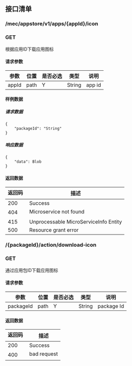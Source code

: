 ## 接口清单

### /mec/appstore/v1/apps/{appId}/icon
###  GET
根据应用ID下载应用图标
#### 请求参数
|参数 |位置 | 是否必选 | 类型 |说明|
|-----|-----|----|------|-----|
|appId | path |Y| String | app id |


#### 样例数据
##### 请求数据
    {
    	"packageId": "String"
    }
##### 响应数据
    {
    	"data": Blob
    }


#### 返回数据
|返回码  |描述|
|-----|-----|
|200 | Success |
|404 | Microservice not found |
|415 | Unprocessable MicroServiceInfo Entity  |
|500 | Resource grant error |



### /{packageId}/action/download-icon
###  GET
通过应用包ID下载应用图标
#### 请求参数
|参数 |位置 | 是否必选 | 类型 |说明|
|-----|-----|----|------|-----|
|packageId | path |Y| String | package Id |

#### 返回数据
|返回码  |描述|
|-----|-----|
|200 | Success |
|400 | bad request |
